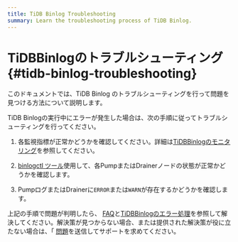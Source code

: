 ```yaml
---
title: TiDB Binlog Troubleshooting
summary: Learn the troubleshooting process of TiDB Binlog.
---
```


# TiDBBinlogのトラブルシューティング {#tidb-binlog-troubleshooting}

このドキュメントでは、TiDB Binlog のトラブルシューティングを行って問題を見つける方法について説明します。

TiDB Binlogの実行中にエラーが発生した場合は、次の手順に従ってトラブルシューティングを行ってください。

1.  各監視指標が正常かどうかを確認してください。詳細は[TiDBBinlogのモニタリング](/tidb-binlog/monitor-tidb-binlog-cluster.md)を参照してください。

2.  [binlogctl ツール](/tidb-binlog/binlog-control.md)使用して、各PumpまたはDrainerノードの状態が正常かどうかを確認します。

3.  PumpログまたはDrainerに`ERROR`または`WARN`が存在するかどうかを確認します。

上記の手順で問題が判明したら、 [FAQ](/tidb-binlog/tidb-binlog-faq.md)と[TiDBBinlogのエラー処理](/tidb-binlog/handle-tidb-binlog-errors.md)を参照して解決してください。解決策が見つからない場合、または提供された解決策が役に立たない場合は、「 [問題](https://github.com/pingcap/tidb-binlog/issues)を送信してサポートを求めてください。
